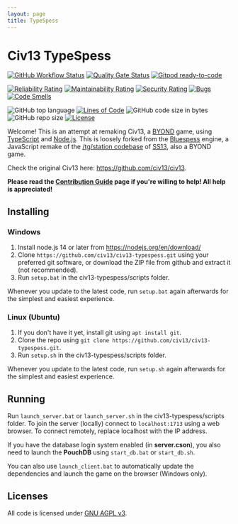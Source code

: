 ```yaml
---
layout: page
title: TypeSpess
---
```

# Civ13 TypeSpess

[![GitHub Workflow Status](https://img.shields.io/github/workflow/status/civ13/civ13-typespess/Node.js%20CI)](https://github.com/Civ13/civ13-typespess/actions)
[![Quality Gate Status](https://sonarcloud.io/api/project_badges/measure?project=Civ13_civ13-typespess&metric=alert_status)](https://sonarcloud.io/dashboard?id=Civ13_civ13-typespess)
[![Gitpod ready-to-code](https://img.shields.io/badge/Gitpod-ready--to--code-blue?logo=gitpod)](https://gitpod.io/#https://github.com/Civ13/civ13-typespess)

[![Reliability Rating](https://sonarcloud.io/api/project_badges/measure?project=Civ13_civ13-typespess&metric=reliability_rating)](https://sonarcloud.io/dashboard?id=Civ13_civ13-typespess)
[![Maintainability Rating](https://sonarcloud.io/api/project_badges/measure?project=Civ13_civ13-typespess&metric=sqale_rating)](https://sonarcloud.io/dashboard?id=Civ13_civ13-typespess)
[![Security Rating](https://sonarcloud.io/api/project_badges/measure?project=Civ13_civ13-typespess&metric=security_rating)](https://sonarcloud.io/dashboard?id=Civ13_civ13-typespess)
[![Bugs](https://sonarcloud.io/api/project_badges/measure?project=Civ13_civ13-typespess&metric=bugs)](https://sonarcloud.io/dashboard?id=Civ13_civ13-typespess)
[![Code Smells](https://sonarcloud.io/api/project_badges/measure?project=Civ13_civ13-typespess&metric=code_smells)](https://sonarcloud.io/dashboard?id=Civ13_civ13-typespess)

![GitHub top language](https://img.shields.io/github/languages/top/civ13/civ13-typespess)
[![Lines of Code](https://sonarcloud.io/api/project_badges/measure?project=Civ13_civ13-typespess&metric=ncloc)](https://sonarcloud.io/dashboard?id=Civ13_civ13-typespess)
![GitHub code size in bytes](https://img.shields.io/github/languages/code-size/civ13/civ13-typespess)
![GitHub repo size](https://img.shields.io/github/repo-size/civ13/civ13-typespess)
[![License](https://img.shields.io/github/license/civ13/civ13-typespess?color=blue)](https://github.com/Civ13/civ13-typespess/blob/master/LICENSE)

Welcome! This is an attempt at remaking Civ13, a [BYOND](http://www.byond.com/) game, using [TypeScript](https://www.typescriptlang.org/) and [Node.js](https://nodejs.org/). This is loosely forked from the [Bluespess](https://github.com/Bluespess) engine, a JavaScript remake of the [/tg/station codebase](https://github.com/tgstation/tgstation) of [SS13](http://www.byond.com/games/Exadv1/SpaceStation13), also a BYOND game.

Check the original Civ13 here: https://github.com/civ13/civ13.

**Please read the [Contribution Guide](.github/CONTRIBUTING.md) page if you're willing to help! All help is appreciated!**

## Installing

### Windows

1. Install node.js 14 or later from https://nodejs.org/en/download/
2. Clone `https://github.com/civ13/civ13-typespess.git` using your preferred git software, or download the ZIP file from github and extract it (not recommended).
3. Run `setup.bat` in the civ13-typespess/scripts folder.

Whenever you update to the latest code, run `setup.bat` again afterwards for the simplest and easiest experience.

### Linux (Ubuntu)

1. If you don't have it yet, install git using `apt install git`.
2. Clone the repo using `git clone https://github.com/civ13/civ13-typespess.git`.
3. Run `setup.sh` in the civ13-typespess/scripts folder.

Whenever you update to the latest code, run `setup.sh` again afterwards for the simplest and easiest experience.

## Running

Run `launch_server.bat` or `launch_server.sh` in the civ13-typespess/scripts folder. To join the server (locally) connect to `localhost:1713` using a web browser. To connect remotely, replace localhost with the IP address.

If you have the database login system enabled (in **server.cson**), you also need to launch the **PouchDB** using `start_db.bat` or `start_db.sh`.

You can also use `launch_client.bat` to automatically update the dependencies and launch the game on the browser (Windows only).

## Licenses

All code is licensed under [GNU AGPL v3](https://www.gnu.org/licenses/agpl-3.0.html).
